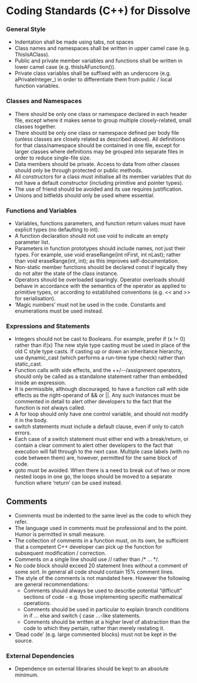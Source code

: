 # Coding Standards (C++) for Dissolve

### General Style
- Indentation shall be made using tabs, not spaces
- Class names and namespaces shall be written in upper camel case (e.g. ThisIsAClass).
- Public and private member variables and functions shall be written in lower camel case (e.g. thisIsAFunction()).
- Private class variables shall be suffixed with an underscore (e.g. aPrivateInteger\_) in order to differentiate them from public / local function variables.

### Classes and Namespaces
- There should be only one class or namespace declared in each header file, except where it makes sense to group multiple closely-related, small classes together.
- There should be only one class or namespace defined per body file (unless classes are closely related as described above). All definitions for that class/namespace should be contained in one file, except for larger classes where definitions may be grouped into separate files in order to reduce single-file size.
- Data members should be private. Access to data from other classes should only be through protected or public methods.
- All constructors for a class must initialise all its member variables that do not have a default constructor (including primitive and pointer types).
- The use of friend should be avoided and its use requires justification.
- Unions and bitfields should only be used where essential.

### Functions and Variables
- Variables, functions parameters, and function return values must have explicit types (no defaulting to int).
- A function declaration should not use void to indicate an empty parameter list.
- Parameters in function prototypes should include names, not just their types. For example, use void eraseRange(int nFirst, int nLast); rather than void eraseRange(int, int); as this improves self-documentation.
- Non-static member functions should be declared const if logically they do not alter the state of the class instance.
- Operators should be overloaded sparingly. Operator overloads should behave in accordance with the semantics of the operator as applied to primitive types, or according to established conventions (e.g. << and >> for serialisation).
- ‘Magic numbers’ must not be used in the code. Constants and enumerations must be used instead.

### Expressions and Statements
- Integers should not be cast to Booleans. For example, prefer if (x != 0) rather than if(x)
The new style type casting must be used in place of the old C style type casts. If casting up or down an inheritance hierarchy, use dynamic_cast (which performs a run-time type check) rather than static_cast.
- Function calls with side effects, and the ++/--/assignment operators, should only be called as a standalone statement rather than embedded inside an expression.
- It is permissible, although discouraged, to have a function call with side effects as the right-operand of && or ||. Any such instances must be commented in detail to alert other developers to the fact that the function is not always called.
- A for loop should only have one control variable, and should not modify it in the body.
- switch statements must include a default clause, even if only to catch errors.
- Each case of a switch statement must either end with a break/return, or contain a clear comment to alert other developers to the fact that execution will fall through to the next case. Multiple case labels (with no code between them) are, however, permitted for the same block of code.
- goto must be avoided. When there is a need to break out of two or more nested loops in one go, the loops should be moved to a separate function where ‘return’ can be used instead.

## Comments
- Comments must be indented to the same level as the code to which they refer.
- The language used in comments must be professional and to the point. Humor is permitted in small measure.
- The collection of comments in a function must, on its own, be sufficient that a competent C++ developer can pick up the function for subsequent modification / correction.
- Comments on a single line should use // rather than /* … */.
- No code block should exceed 20 statement lines without a comment of some sort. In general all code should contain 15% comment lines.
- The style of the comments is not mandated here. However the following are general recommendations:
	- Comments should always be used to describe potential “difficult” sections of code - e.g. those implementing specific mathematical operations.
	- Comments should be used in particular to explain branch conditions in if ... else and switch { case ...-like statements.
	- Comments should be written at a higher level of abstraction than the code to which they pertain, rather than merely restating it.
- ‘Dead code’ (e.g. large commented blocks) must not be kept in the source.

### External Dependencies
- Dependence on external libraries should be kept to an absolute minimum.
